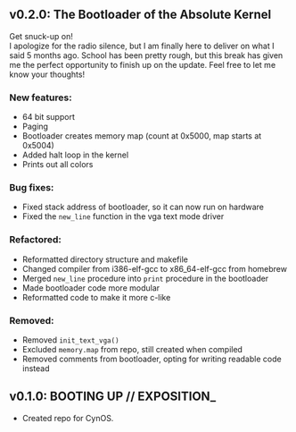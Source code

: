 ## v0.2.0: The Bootloader of the Absolute Kernel

Get snuck-up on!<br>
I apologize for the radio silence, but I am finally here to deliver on what I said 5 months ago. School has been pretty rough, but this break has given me the perfect opportunity to finish up on the update. Feel free to let me know your thoughts!

### New features:
- 64 bit support
- Paging
- Bootloader creates memory map (count at 0x5000, map starts at 0x5004)
- Added halt loop in the kernel
- Prints out all colors

### Bug fixes:
- Fixed stack address of bootloader, so it can now run on hardware
- Fixed the `new_line` function in the vga text mode driver

### Refactored:
- Reformatted directory structure and makefile
- Changed compiler from i386-elf-gcc to x86_64-elf-gcc from homebrew
- Merged `new_line` procedure into `print` procedure in the bootloader
- Made bootloader code more modular
- Reformatted code to make it more c-like

### Removed:
- Removed `init_text_vga()`
- Excluded `memory.map` from repo, still created when compiled
- Removed comments from bootloader, opting for writing readable code instead

## v0.1.0: BOOTING UP // EXPOSITION_
- Created repo for CynOS.
